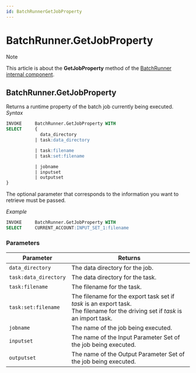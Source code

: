 ```yaml
---
id: BatchRunnerGetJobProperty
---
```


# BatchRunner.GetJobProperty



> [!NOTE]
> This article is about the **GetJobProperty** method of the [BatchRunner internal component](/docs/Extensions/BatchRunner_internal_component).

## **BatchRunner.GetJobProperty**

Returns a runtime property of the batch job currently being executed.
*Syntax*

```sql
INVOKE     BatchRunner.GetJobProperty WITH
SELECT     { 
             data_directory
           | task:data_directory 

           | task:filename
           | task:set:filename

           | jobname
           | inputset
           | outputset 
}
```

The optional parameter that corresponds to the information you want to retrieve must be passed.

*Example*

```sql
INVOKE     BatchRunner.GetJobProperty WITH
SELECT     CURRENT_ACCOUNT:INPUT_SET_1:filename
```

### Parameters

|**Parameter**|**Returns**|
|--------|--------|
|`data_directory`|The data directory for the job.|
|`task:data_directory`|The data directory for the task.|
|`task:filename`|The filename for the task.|
|`task:set:filename`|The filename for the export task set if *task* is an export task.<br/>			The filename for the driving set if *task* is an import task.|
|`jobname`|The name of the job being executed.|
|`inputset`|The name of the Input Parameter Set of the job being executed.|
|`outputset`|The name of the Output Parameter Set of the job being executed.|